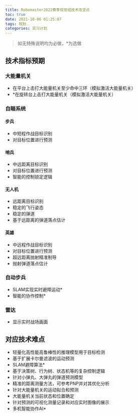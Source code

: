 ```yaml
---
title: Robomaster2022赛季视觉组技术攻坚点
toc: true
date: 2021-10-06 01:25:07
tags: 规划
categories: 实习计划
---
```


> 如无特殊说明均为必做，*为选做

## 技术指标预期

### 大能量机关

- 在平台上击打大能量机关至少命中三环（模拟激活大能量机关）
- *在旋转台上击打大能量机关（模拟激活大能量机关）

### 自瞄系统

#### 步兵

- 中短程作战目标识别
- 对目标位置进行预测

#### 哨兵

- 中远距离目标识别
- 对目标位置进行预测
- 智能的控制锁定逻辑

#### 无人机

- 远距离目标识别
- 稳定的飞行姿态
- 稳定的弹道
- 基于远距离的弹道落点估计

#### 英雄

- 中远程作战目标识别
- 对目标位置进行预测
- 超远距离抛射精准制导
- 抛射弹道落点估计



### 自动步兵

- SLAM实现实时避障运动*
- 智能的协作控制*

### 雷达

- 显示实时战场画面

## 对应技术难点

- 轻量化高性能高鲁棒性的推理模型用于目标检测
- 基于扩展卡尔曼滤波的运动预测
- SLAM避障算法*
- 基于决策树、行为树、状态机等的复杂控制逻辑
- 针对小弹丸、大弹丸的弹道预测模型
- 精准的距离测量方法，可参考PNP并对其优化分析
- 针对大能量机关的运动拟合和预测
- 大能量机关当前状态和位置确定
- 针对预测的可视化测量记录和对应实时图像的展示
- 多机智能协作AI*













